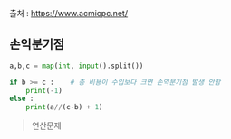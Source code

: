 출처 : <a href="https://www.acmicpc.net/">https://www.acmicpc.net/</a>

## 손익분기점
```python
a,b,c = map(int, input().split())

if b >= c :    # 총 비용이 수입보다 크면 손익분기점 발생 안함
    print(-1)
else :
    print(a//(c-b) + 1) 
```
> 연산문제
